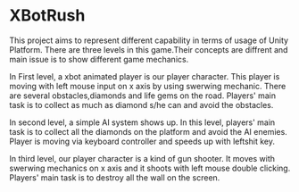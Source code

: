 # XBotRush
 
This project aims to represent different capability in terms of usage of Unity Platform.
There are three levels in this game.Their concepts are diffrent and main issue is to show different game mechanics.

In First level, a xbot animated player is our player character. This player is moving with left mouse input on x axis by using swerwing mechanic.
There are several obstacles,diamonds and life gems on the road. Players' main task is to collect as much as diamond s/he can and avoid the obstacles.

In second level, a simple AI system shows up. In this level, players' main task is to collect all the diamonds on the platform and avoid the AI enemies.
Player is moving via keyboard controller and speeds up with leftshit key.

In third level, our player character is a kind of gun shooter. It moves with swerwing mechanics on x axis and it shoots with left mouse double clicking. Players' main task is to destroy all the wall on the screen.
